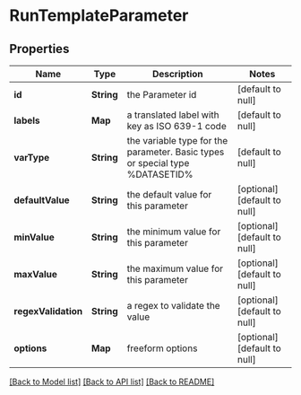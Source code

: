 # RunTemplateParameter
## Properties

Name | Type | Description | Notes
------------ | ------------- | ------------- | -------------
**id** | **String** | the Parameter id | [default to null]
**labels** | **Map** | a translated label with key as ISO 639-1 code | [default to null]
**varType** | **String** | the variable type for the parameter. Basic types or special type %DATASETID% | [default to null]
**defaultValue** | **String** | the default value for this parameter | [optional] [default to null]
**minValue** | **String** | the minimum value for this parameter | [optional] [default to null]
**maxValue** | **String** | the maximum value for this parameter | [optional] [default to null]
**regexValidation** | **String** | a regex to validate the value | [optional] [default to null]
**options** | **Map** | freeform options | [optional] [default to null]

[[Back to Model list]](../README.md#documentation-for-models) [[Back to API list]](../README.md#documentation-for-api-endpoints) [[Back to README]](../README.md)

